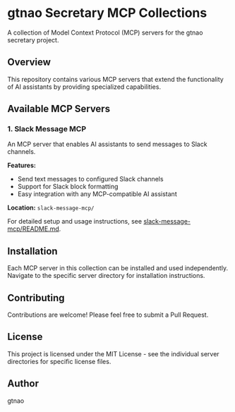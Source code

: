 # gtnao Secretary MCP Collections

A collection of Model Context Protocol (MCP) servers for the gtnao secretary project.

## Overview

This repository contains various MCP servers that extend the functionality of AI assistants by providing specialized capabilities.

## Available MCP Servers

### 1. Slack Message MCP

An MCP server that enables AI assistants to send messages to Slack channels.

**Features:**
- Send text messages to configured Slack channels
- Support for Slack block formatting
- Easy integration with any MCP-compatible AI assistant

**Location:** `slack-message-mcp/`

For detailed setup and usage instructions, see [slack-message-mcp/README.md](./slack-message-mcp/README.md).

## Installation

Each MCP server in this collection can be installed and used independently. Navigate to the specific server directory for installation instructions.

## Contributing

Contributions are welcome! Please feel free to submit a Pull Request.

## License

This project is licensed under the MIT License - see the individual server directories for specific license files.

## Author

gtnao